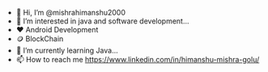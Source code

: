 - 👋 Hi, I’m @mishrahimanshu2000
- 👀 I’m interested in java and software development...
- ❤ Android Development
- 🪙 BlockChain
- 🌱 I’m currently learning Java...
- 📫 How to reach me https://www.linkedin.com/in/himanshu-mishra-golu/

<!---
mishrahimanshu2000/mishrahimanshu2000 is a ✨ special ✨ repository because its `README.md` (this file) appears on your GitHub profile.
You can click the Preview link to take a look at your changes.
--->
